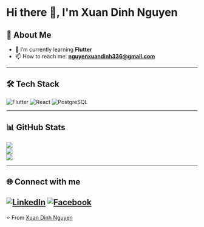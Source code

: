 # Hi there 👋, I'm Xuan Dinh Nguyen

## 🚀 About Me
- 🌱 I’m currently learning **Flutter**
- 📫 How to reach me: **nguyenxuandinh336@gmail.com**

---

## 🛠️ Tech Stack
![Flutter](https://img.shields.io/badge/Flutter-02569B?style=for-the-badge&logo=flutter&logoColor=white)
![React](https://img.shields.io/badge/React-20232A?style=for-the-badge&logo=react&logoColor=61DAFB)
![PostgreSQL](https://img.shields.io/badge/PostgreSQL-336791?style=for-the-badge&logo=postgresql&logoColor=white)
<!-- Add more tech here -->
---

## 📊 GitHub Stats
![](https://github-readme-stats.vercel.app/api?username=YOUR_USERNAME&show_icons=true&theme=radical)  
![](https://github-readme-streak-stats.herokuapp.com/?user=YOUR_USERNAME&theme=radical)  
![](https://github-readme-stats.vercel.app/api/top-langs/?username=YOUR_USERNAME&layout=compact&theme=radical)

---

## 🌐 Connect with me
[![LinkedIn](https://img.shields.io/badge/LinkedIn-0A66C2?style=for-the-badge&logo=linkedin&logoColor=white)](YOUR_LINKEDIN_URL)
[![Facebook](https://img.shields.io/badge/Facebook-1877F2?style=for-the-badge&logo=facebook&logoColor=white)](YOUR_FACEBOOK_URL)
---

⭐️ From [Xuan Dinh Nguyen](https://github.com/nxdinh94)
